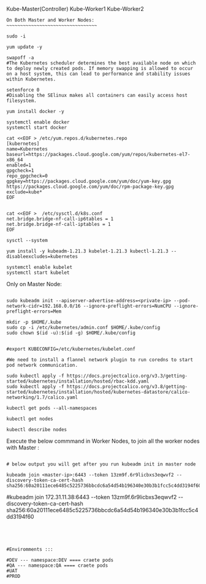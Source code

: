 Kube-Master(Controller)
	Kube-Worker1
	Kube-Worker2
~~~~~~~~~~~~~~~~~~~~~~~~~~~~~~~~~~~~~~~~~~~~~~~~~~~~~~~~~~~~~~~~~~~~~~~~~~~~~~~~~~~~~~~~~~~~~~~~~~~~~~~~~~~~~~~~~~~~~~~~~~~~~~~~~~~~~~~~~~~~~~~~~~~~~~~~~~~~~~~~~~~~~~~~~~~~~~
On Both Master and Worker Nodes:
~~~~~~~~~~~~~~~~~~~~~~~~~~~~~~~~~

sudo -i

yum update -y

swapoff -a
#The Kubernetes scheduler determines the best available node on which to deploy newly created pods. If memory swapping is allowed to occur on a host system, this can lead to performance and stability issues within Kubernetes.

setenforce 0
#Disabling the SElinux makes all containers can easily access host filesystem.

yum install docker -y

systemctl enable docker 
systemctl start docker

cat <<EOF > /etc/yum.repos.d/kubernetes.repo
[kubernetes]
name=Kubernetes
baseurl=https://packages.cloud.google.com/yum/repos/kubernetes-el7-x86_64
enabled=1
gpgcheck=1
repo_gpgcheck=0
gpgkey=https://packages.cloud.google.com/yum/doc/yum-key.gpg https://packages.cloud.google.com/yum/doc/rpm-package-key.gpg
exclude=kube*
EOF


cat <<EOF >  /etc/sysctl.d/k8s.conf
net.bridge.bridge-nf-call-ip6tables = 1
net.bridge.bridge-nf-call-iptables = 1
EOF

sysctl --system

yum install -y kubeadm-1.21.3 kubelet-1.21.3 kubectl-1.21.3 --disableexcludes=kubernetes 

systemctl enable kubelet 
systemctl start kubelet

~~~~~~~~~~~~~~~~~~~~~~~~~~~~~~~~~~~~~~~~~~~~~~~~~~~~~~~~~~~~~~~~~~~~~~~~~~~~~~~~~~~~~~~~~~~~~~~~~~~~~~~~~~~~~~~~~~~~~~~~~~~~~~~~~~~~~~~~~~~~~~~~~~~~~~~~~~~~~~~~~~~~~~~~~~~~~~
Only on Master Node:
~~~~~~~~~~~~~~~~~~~~~

sudo kubeadm init --apiserver-advertise-address=<private-ip> --pod-network-cidr=192.168.0.0/16 --ignore-preflight-errors=NumCPU --ignore-preflight-errors=Mem

mkdir -p $HOME/.kube
sudo cp -i /etc/kubernetes/admin.conf $HOME/.kube/config
sudo chown $(id -u):$(id -g) $HOME/.kube/config


#export KUBECONFIG=/etc/kubernetes/kubelet.conf

#We need to install a flannel network plugin to run coredns to start pod network communication.

sudo kubectl apply -f https://docs.projectcalico.org/v3.3/getting-started/kubernetes/installation/hosted/rbac-kdd.yaml 
sudo kubectl apply -f https://docs.projectcalico.org/v3.8/getting-started/kubernetes/installation/hosted/kubernetes-datastore/calico-networking/1.7/calico.yaml 

kubectl get pods --all-namespaces

kubectl get nodes

kubectl describe nodes

~~~~~~~~~~~~~~~~~~~~~~~~~~~~~~~~~~~~~~~~~~~~~~~~~~~~~~~~~~~~~~~~~~~~~~~~~~~~~~~~~~~~~~~~~~~~~~~~~~~~~~~~~~~~~~~~~~~~~~~~~~~~~~~~~~~~~~~~~~~~~~~~~~~~~~~~~~~~~~~~~~~~~~~~~~~~~
Execute the below commmand in Worker Nodes, to join all the worker nodes with Master :
~~~~~~~~~~~~~~~~~~~~~~~~~~~~~~~~~~~~~~~~~~~~~~~~~~~~~~~~~~~~~~~~~~~~~~~~~~~~~~~~~~~~~~~

# below output you will get after you run kubeadm init in master node

kubeadm join <master-ip>:6443 --token 13zm9f.6r9licbxs3eqwvf2 --discovery-token-ca-cert-hash sha256:60a20111ece6485c5225736bbcdc6a54d54b196340e30b3b1fcc5c4dd3194f60

~~~~~~~~~~~~~~~~~~~~~~~~~~~~~~~~~~~~~~~~~~~~~~~~~~~~~~~~~~~~~~~~~~~~~~~~~~~~~~~~~~~~~~~~~~~~~~~~~~~~~~~~~~~~~~~~~~~~~~~~~~~~~~~~~~~~~~~~~~~~~~~~~~~~~~~~~~~~~~~~~~~~~~~~~~~~~
#kubeadm join 172.31.11.38:6443 --token 13zm9f.6r9licbxs3eqwvf2 --discovery-token-ca-cert-hash sha256:60a20111ece6485c5225736bbcdc6a54d54b196340e30b3b1fcc5c4dd3194f60

~~~~~~~~~~~~~~~~~~~~~~~~~~~~~~~~~~~~~~~~~~~~~~~~~~~~~~~~~~~~~~~~~~~~~~~~~~~~~~~~~~~~~~~~~~




#Enviromments :::

#DEV --- namespace:DEV ==== craete pods 
#QA --- namespace:QA ==== craete pods 
#UAT
#PROD 
